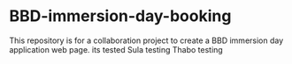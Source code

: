 # BBD-immersion-day-booking
This repository is for a collaboration project to create a BBD immersion day application web page.
its tested
Sula testing
Thabo testing
